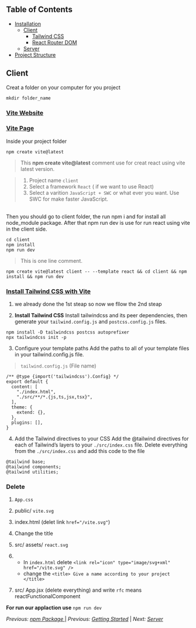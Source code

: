 ## Table of Contents

- [Installation](./installation.md)
  - [Client](#client)
    - [Tailwind CSS](https://tailwindcss.com/docs/guides/vite)
    - [React Router DOM](https://reactrouter.com/en/main)
  - [Server](server)
- [Project Structure](#project-structure)

## Client

Creat a folder on your computer for you project

```
mkdir folder_name
```

### [Vite Website](https://vitejs.dev/guide/)

### [Vite Page](./client.md)

Inside your project folder

```
npm create vite@latest
```

> This **npm create vite@latest** comment use for creat react using vite latest version.

> 1. Project name `client`
> 2. Select a framework `React` ( if we want to use React)
> 3. Select a varition `JavaScript + SWC` or what ever you want. Use SWC for make faster JavaScript.

<br>
Then you should go to client folder, the run npm i and for install all node_module package. After that npm run dev is use for run react using vite in the client side.

<br>

```
cd client
npm install
npm run dev
```

> This is one line comment.

```
npm create vite@latest client -- --template react && cd client && npm install && npm run dev

```

### [Install Tailwind CSS with Vite](https://tailwindcss.com/docs/guides/vite)

1. we already done the 1st steap so now we fllow the 2nd steap

2. **Install Tailwind CSS**
   Install tailwindcss and its peer dependencies, then generate your `tailwind.config.js` and `postcss.config.js` files.

```
npm install -D tailwindcss postcss autoprefixer
npx tailwindcss init -p
```

3. Configure your template paths
   Add the paths to all of your template files in your tailwind.config.js file.

> `tailwind.config.js` (File name)

```
/** @type {import('tailwindcss').Config} */
export default {
  content: [
    "./index.html",
    "./src/**/*.{js,ts,jsx,tsx}",
  ],
  theme: {
    extend: {},
  },
  plugins: [],
}
```

4. Add the Tailwind directives to your CSS
   Add the @tailwind directives for each of Tailwind’s layers to your `./src/index.css` file.
   Delete everything from the `./src/index.css` and add this code to the file

```
@tailwind base;
@tailwind components;
@tailwind utilities;
```

### Delete

1. `App.css`
2. public/ `vite.svg`
3. index.html (delet link `href="/vite.svg"`)
4. Change the title
5. src/ assets/ `react.svg`

6. - In `index.html` delete `<link rel="icon" type="image/svg+xml" href="/vite.svg" /> `
   - change the `<title> Give a name according to your project </title>`
7. src/ App.jsx (delete everything) and write `rfc` means reactFunctionalComponent

**For run our applaction use** `npm run dev`

_Previous: [npm Package ](./npmPackage.md)_ | _Previous: [Getting Started](./gettingStarted.md)_ | _Next: [Server](./server.md)_
